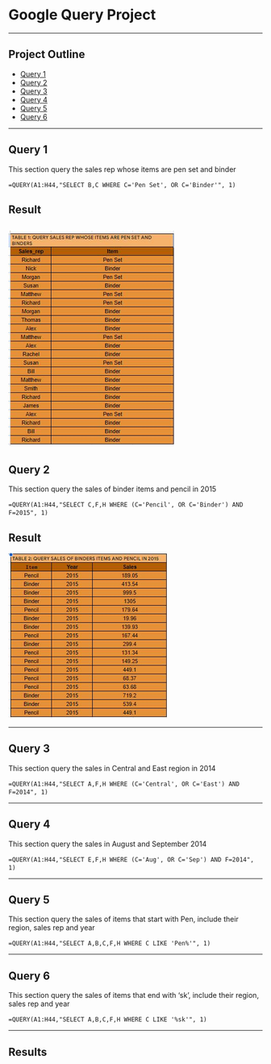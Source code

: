 # Google Query Project
---

## **Project Outline**

- [Query 1](#Query-1)
- [Query 2](#Query-2)
- [Query 3](#Query-3)
- [Query 4](#Query-4)
- [Query 5](#Query-5)
- [Query 6](#Query-6)
   
---

## Query 1
This section query the sales rep whose items are pen set and binder

```
=QUERY(A1:H44,"SELECT B,C WHERE C='Pen Set', OR C='Binder'", 1)
```
## Result

![Download here](Table1.jpg)
---

## Query 2
This section query the sales of binder items and pencil in 2015

```
=QUERY(A1:H44,"SELECT C,F,H WHERE (C='Pencil', OR C='Binder') AND F=2015", 1)
```
## Result
![Download here](Table2.JPG)

---

## Query 3
This section query the sales in Central and East region in 2014

```
=QUERY(A1:H44,"SELECT A,F,H WHERE (C='Central', OR C='East') AND F=2014", 1)
```
---

## Query 4
This section query the sales in August and September 2014

```
=QUERY(A1:H44,"SELECT E,F,H WHERE (C='Aug', OR C='Sep') AND F=2014", 1)
```
---

## Query 5
This section query the sales of items that start with Pen, include their region, sales rep and year

```
=QUERY(A1:H44,"SELECT A,B,C,F,H WHERE C LIKE 'Pen%'", 1)
```
---

## Query 6
This section query the sales of items that end with ‘sk’, include their region, sales rep and year

```
=QUERY(A1:H44,"SELECT A,B,C,F,H WHERE C LIKE '%sk'", 1)
```
---

## Results
